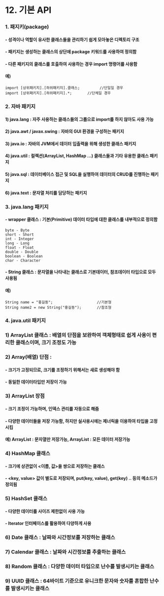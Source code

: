 # 12. 기본 API

### 1. 패지키(package)
#### - 성격이나 역할이 유사한 클래스들을 관리하기 쉽게 모아놓은 디렉토리 구조
#### - 패키지는 생성하는 클래스의 상단에 package 키워드를 사용하여 정의함
#### - 다른 패키지의 클래스를 호출하여 사용하는 경우 import 명령어를 사용함
#### 예)
	import [상위패키지].[하위패키지].클래스; 		//단일일 경우
	import [상위패키지].[하위패키지].*; 		//단체일 경우

### 2. 자바 패키지
#### 1) java.lang : 자주 사용하는 클래스들의 그룹으로 import를 하지 않아도 사용 가능
#### 2) java.awt / javax.swing : 자바의 GUI 환경을 구성하는 패키지
#### 3) java.io : 자바의 JVM에서 데이터 입출력을 위해 생성한 클래스 패키지
#### 4) java.util : 컬렉션(ArrayList, HashMap ...) 클래스들과 기타 유용한 클래스 패키지
#### 5) java.sql : 데이터베이스 접근 및 SQL을 실행하여 데이터의 CRUD를 진행하는 패키지
#### 6) java.text : 문자열 처리를 담당하는 패키지

### 3. java.lang 패키지
#### - wrapper 클래스 : 기본(Primitive) 데이터 타입에 대한 클래스를 내부적으로 정의함
	byte - Byte
	short - Short
	int - Integer
	long - Long
	float - Float
	double - Double
	boolean - Boolean
	char - Character

#### - String 클래스 : 문자열을 나타내는 클래스로 기본데이터, 참조데이터 타입으로 모두 사용됨
#### 예) 
	String name = "홍길동"; 					//기본형
	String name2 = new String("홍길동"); 		//참조형
	
### 4. java.util 패키지
### 1) ArrayList 클래스 : 배열의 단점을 보완하여 객체형태로 쉽게 사용이 편리한 클래스이며, 크기 조정도 가능
### 2) Array(배열) 단점 : 
#### - 크기가 고정되므로, 크기를 조정하기 위해서는 새로 생성해야 함
#### - 동일한 데이터타입만 저장이 가능
### 3) ArrayList 장점
#### - 크기 조정이 가능하며, 인덱스 관리를 자동으로 해줌
#### - 다양한 데이터들을 저장 가능함, 하지만 실사용시에는 제너릭<E>을 이용하여 타입을 고정시킴
#### 예) ArrayList<String> : 문자열만 저장가능, ArrayList : 모든 데이터 저장가능
### 4) HashMap 클래스
#### - 크기에 상관없이 <이름, 값>을 쌍으로 저장하는 클래스
#### - <key, value> 값이 별도로 저장되며, put(key, value), get(key) .. 등의 메소드가 정의됨
### 5) HashSet 클래스
#### - 다양한 데이터를 사이즈 제한없이 사용 가능
#### - Iterator 인터페이스를 활용하여 다양하게 사용
### 6) Date 클래스 : 날짜와 시간정보를 저장하는 클래스
### 7) Calendar 클래스 : 날짜와 시간정보를 추출하는 클래스
### 8) Random 클래스 : 다양한 데이터 타입으로 난수를 발생시키는 클래스
### 9) UUID 클래스 : 64바이트 기준으로 유니크한 문자와 숫자를 혼합한 난수를 발생시키는 클래스




